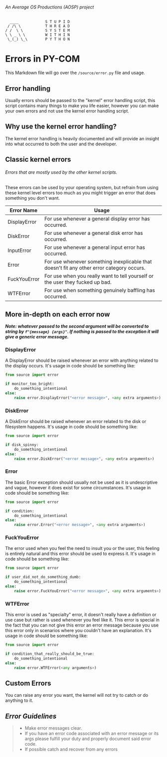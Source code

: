 ###### *An Average OS Productions (AOSP) project*
```
  ____            S T U P I D 
 / /\ \           T H R E A D 
/ /  \ \          S Y S T E M 
\ \ _ \ \         W I T H I N 
 \_(_) \_\        P Y T H O N
```
# Errors in PY-COM
This Markdown file will go over the `/source/error.py` file and usage.

## Error handling
Usually errors should be passed to the "kernel" error handling script, this script contains many things to make you life easier, however you can make your own errors and not use the kernel error handling script.

## Why use the kernel error handling?
The kernel error handling is heavily documented and will provide an insight into what occurred to both the user and the developer.

## Classic kernel errors
###### _Errors that are mostly used by the other kernel scripts._

These errors can be used by your operating system, but refrain from using these kernel level errors too much as you might trigger an error that does something you don't want.

| Error Name   | Usage                                                                                     |  
|--------------|-------------------------------------------------------------------------------------------|
| DisplayError | For use whenever a general display error has occurred.                                    |
| DiskError    | For use whenever a general disk error has occurred.                                       |
| InputError   | For use whenever a general input error has occurred.                                      |
| Error        | For use whenever something inexplicable that doesn't fit any other error category occurs. |
| FuckYouError | For use when you really want to tell yourself or the user they fucked up bad.             |
| WTFError     | For use when something genuinely baffling has occurred.                                   |

## More in-depth on each error now
**_Note: whatever passed to the second argument will be converted to string by `f"{message} {args}"`. If nothing is passed to the exception it will give a generic error message._**

### DisplayError
A DisplayError should be raised whenever an error with anything related to the display occurs.
It's usage in code should be something like:
```python
from source import error

if monitor_too_bright:  
    do_something_intentional
else:
    raise error.DisplayError("<error message>", <any extra arguments>)
```
### DiskError
A DiskError should be raised whenever an error related to the disk or filesystem happens. 
It's usage in code should be something like:  
```python
from source import error

if disk_spinny:  
    do_something_intentional
else:
    raise error.DiskError("<error message>", <any extra arguments>)
```
### Error
The basic Error exception should usually not be used as it is undescriptive and vague, however it does exist for some circumstances.
It's usage in code should be something like:  
```python
from source import error

if condition:  
    do_something_intentional
else:
    raise error.Error("<error message>", <any extra arguments>)
```
### FuckYouError
The error used when you feel the need to insult you or the user, this feeling is entirely natural and this error should be used to express it.
It's usage in code should be something like:  
```python
from source import error

if user_did_not_do_something_dumb:  
    do_something_intentional
else:
    raise error.FuckYouError("<error message>", <any extra arguments>)
```
### WTFError
This error is used as "specialty" error, it doesn't really have a definition or use case but rather is used whenever you feel like it. This error is special in the fact that you can not give this error an error message because you use this error only in scenarios where you couldn't have an explanation. 
It's usage in code should be something like:  
```python
from source import error

if condition_that_really_should_be_true:  
    do_something_intentional
else:
    raise error.WTFError(<any arguments>)
```
## Custom Errors
You can raise any error you want, the kernel will not try to catch or do anything to it.
## ***Error Guidelines***
>- Make error messages clear.
>- If you have an error code associated with an error message or its args please fulfill your duty and properly document said error code.
>- If possible catch and recover from any errors